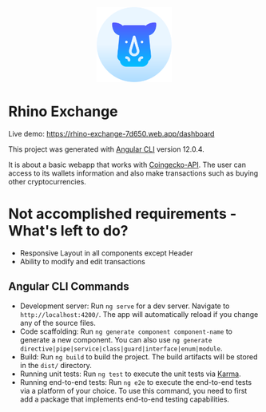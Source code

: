 <p align="center">
  <img width="150" height="150" src="https://raw.githubusercontent.com/estebanarivasv/RhinoExchange/87c2c1fb03de6f0707eab99ddc869058753a4ecb/src/assets/rhino.svg">
</p>

# Rhino Exchange

Live demo: https://rhino-exchange-7d650.web.app/dashboard

This project was generated with [Angular CLI](https://github.com/angular/angular-cli) version 12.0.4.

It is about a basic webapp that works with [Coingecko-API](https://www.coingecko.com/en/api). The user can access to its wallets information and also make transactions such as buying other cryptocurrencies.

# Not accomplished requirements - What's left to do?

- Responsive Layout in all components except Header
- Ability to modify and edit transactions

## Angular CLI Commands

- Development server: Run `ng serve` for a dev server. Navigate to `http://localhost:4200/`. The app will automatically reload if you change any of the source files.
- Code scaffolding: Run `ng generate component component-name` to generate a new component. You can also use `ng generate directive|pipe|service|class|guard|interface|enum|module`.
- Build: Run `ng build` to build the project. The build artifacts will be stored in the `dist/` directory.
- Running unit tests: Run `ng test` to execute the unit tests via [Karma](https://karma-runner.github.io).
- Running end-to-end tests: Run `ng e2e` to execute the end-to-end tests via a platform of your choice. To use this command, you need to first add a package that implements end-to-end testing capabilities.
